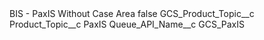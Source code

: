 <?xml version="1.0" encoding="UTF-8"?>
<CustomMetadata xmlns="http://soap.sforce.com/2006/04/metadata" xmlns:xsi="http://www.w3.org/2001/XMLSchema-instance" xmlns:xsd="http://www.w3.org/2001/XMLSchema">
    <label>BIS - PaxIS Without Case Area</label>
    <protected>false</protected>
    <values>
        <field>GCS_Product_Topic__c</field>
        <value xsi:nil="true"/>
    </values>
    <values>
        <field>Product_Topic__c</field>
        <value xsi:type="xsd:string">PaxIS</value>
    </values>
    <values>
        <field>Queue_API_Name__c</field>
        <value xsi:type="xsd:string">GCS_PaxIS</value>
    </values>
</CustomMetadata>
